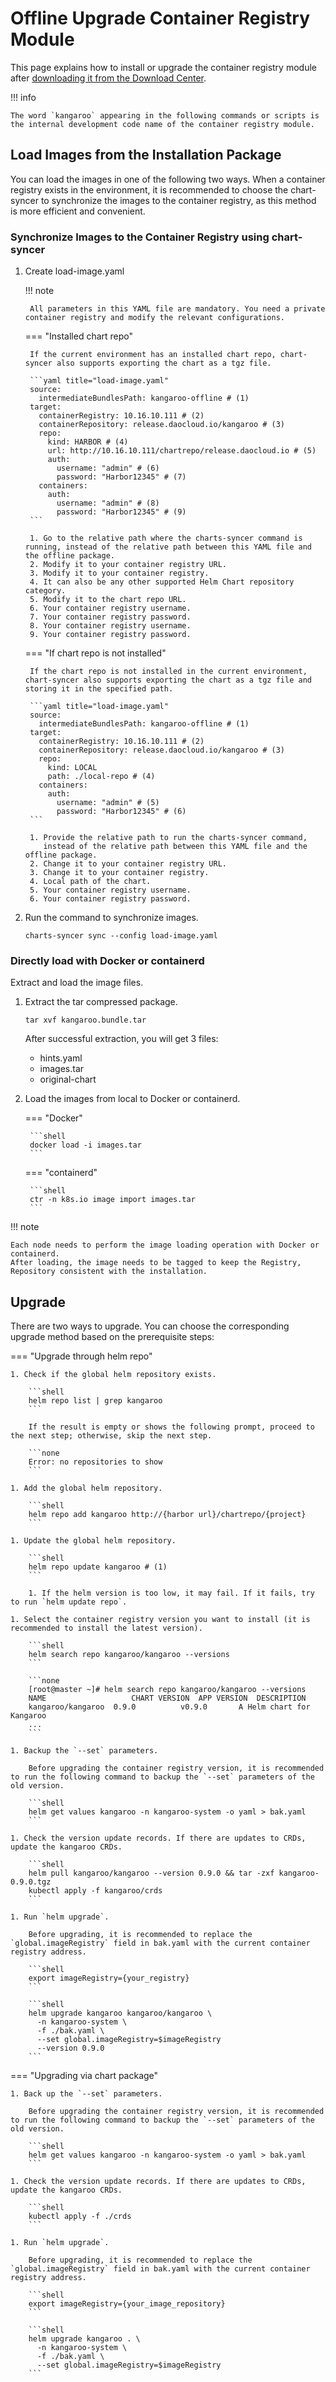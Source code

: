 # Offline Upgrade Container Registry Module

This page explains how to install or upgrade the container registry module after [downloading it from the Download Center](../../download/modules/kangaroo.md).

!!! info

    The word `kangaroo` appearing in the following commands or scripts is the internal development code name of the container registry module.

## Load Images from the Installation Package

You can load the images in one of the following two ways. When a container registry exists in the environment, it is recommended to choose the chart-syncer to synchronize the images to the container registry, as this method is more efficient and convenient.

### Synchronize Images to the Container Registry using chart-syncer

1. Create load-image.yaml

    !!! note  

        All parameters in this YAML file are mandatory. You need a private container registry and modify the relevant configurations.

    === "Installed chart repo"

        If the current environment has an installed chart repo, chart-syncer also supports exporting the chart as a tgz file.

        ```yaml title="load-image.yaml"
        source:
          intermediateBundlesPath: kangaroo-offline # (1)
        target:
          containerRegistry: 10.16.10.111 # (2)
          containerRepository: release.daocloud.io/kangaroo # (3)
          repo:
            kind: HARBOR # (4)
            url: http://10.16.10.111/chartrepo/release.daocloud.io # (5)
            auth:
              username: "admin" # (6)
              password: "Harbor12345" # (7)
          containers:
            auth:
              username: "admin" # (8)
              password: "Harbor12345" # (9)
        ```

        1. Go to the relative path where the charts-syncer command is running, instead of the relative path between this YAML file and the offline package.
        2. Modify it to your container registry URL.
        3. Modify it to your container registry.
        4. It can also be any other supported Helm Chart repository category.
        5. Modify it to the chart repo URL.
        6. Your container registry username.
        7. Your container registry password.
        8. Your container registry username.
        9. Your container registry password.

    === "If chart repo is not installed"

        If the chart repo is not installed in the current environment, chart-syncer also supports exporting the chart as a tgz file and storing it in the specified path.

        ```yaml title="load-image.yaml"
        source:
          intermediateBundlesPath: kangaroo-offline # (1)
        target:
          containerRegistry: 10.16.10.111 # (2)
          containerRepository: release.daocloud.io/kangaroo # (3)
          repo:
            kind: LOCAL
            path: ./local-repo # (4)
          containers:
            auth:
              username: "admin" # (5)
              password: "Harbor12345" # (6)
        ```

        1. Provide the relative path to run the charts-syncer command,
           instead of the relative path between this YAML file and the offline package.
        2. Change it to your container registry URL.
        3. Change it to your container registry.
        4. Local path of the chart.
        5. Your container registry username.
        6. Your container registry password.

1. Run the command to synchronize images.

    ```shell
    charts-syncer sync --config load-image.yaml
    ```

### Directly load with Docker or containerd

Extract and load the image files.

1. Extract the tar compressed package.

    ```shell
    tar xvf kangaroo.bundle.tar
    ```

    After successful extraction, you will get 3 files:

    - hints.yaml
    - images.tar
    - original-chart

2. Load the images from local to Docker or containerd.

    === "Docker"

        ```shell
        docker load -i images.tar
        ```

    === "containerd"

        ```shell
        ctr -n k8s.io image import images.tar
        ```

!!! note

    Each node needs to perform the image loading operation with Docker or containerd.
    After loading, the image needs to be tagged to keep the Registry, Repository consistent with the installation.

## Upgrade

There are two ways to upgrade. You can choose the corresponding upgrade method based on the prerequisite steps:

=== "Upgrade through helm repo"

    1. Check if the global helm repository exists.

        ```shell
        helm repo list | grep kangaroo
        ```

        If the result is empty or shows the following prompt, proceed to the next step; otherwise, skip the next step.

        ```none
        Error: no repositories to show
        ```

    1. Add the global helm repository.

        ```shell
        helm repo add kangaroo http://{harbor url}/chartrepo/{project}
        ```

    1. Update the global helm repository.

        ```shell
        helm repo update kangaroo # (1)
        ```

        1. If the helm version is too low, it may fail. If it fails, try to run `helm update repo`.

    1. Select the container registry version you want to install (it is recommended to install the latest version).

        ```shell
        helm search repo kangaroo/kangaroo --versions
        ```

        ```none
        [root@master ~]# helm search repo kangaroo/kangaroo --versions
        NAME                   CHART VERSION  APP VERSION  DESCRIPTION
        kangaroo/kangaroo  0.9.0          v0.9.0       A Helm chart for Kangaroo
        ...
        ```

    1. Backup the `--set` parameters.

        Before upgrading the container registry version, it is recommended to run the following command to backup the `--set` parameters of the old version.

        ```shell
        helm get values kangaroo -n kangaroo-system -o yaml > bak.yaml
        ```

    1. Check the version update records. If there are updates to CRDs, update the kangaroo CRDs.

        ```shell
        helm pull kangaroo/kangaroo --version 0.9.0 && tar -zxf kangaroo-0.9.0.tgz
        kubectl apply -f kangaroo/crds
        ```

    1. Run `helm upgrade`.

        Before upgrading, it is recommended to replace the `global.imageRegistry` field in bak.yaml with the current container registry address.

        ```shell
        export imageRegistry={your_registry}
        ```

        ```shell
        helm upgrade kangaroo kangaroo/kangaroo \
          -n kangaroo-system \
          -f ./bak.yaml \
          --set global.imageRegistry=$imageRegistry
          --version 0.9.0
        ```

=== "Upgrading via chart package"

    1. Back up the `--set` parameters.

        Before upgrading the container registry version, it is recommended to run the following command to backup the `--set` parameters of the old version.

        ```shell
        helm get values kangaroo -n kangaroo-system -o yaml > bak.yaml
        ```

    1. Check the version update records. If there are updates to CRDs, update the kangaroo CRDs.

        ```shell
        kubectl apply -f ./crds
        ```

    1. Run `helm upgrade`.

        Before upgrading, it is recommended to replace the `global.imageRegistry` field in bak.yaml with the current container registry address.

        ```shell
        export imageRegistry={your_image_repository}
        ```

        ```shell
        helm upgrade kangaroo . \
          -n kangaroo-system \
          -f ./bak.yaml \
          --set global.imageRegistry=$imageRegistry
        ```
